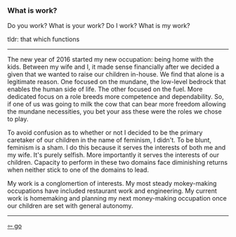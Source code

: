 <link href="../css/styles.css" rel="stylesheet" />

### What is work?

Do you work? What is your work? Do I work? What is my work?

tldr: that which functions
___

The new year of 2016 started my new occupation: being home with the kids. Between my wife and I, it made sense financially after we decided a given that we wanted to raise our children in-house. We find that alone is a legitimate reason. One focused on the mundane, the low-level bedrock that enables the human side of life. The other focused on the fuel. More dedicated focus on a role breeds more competence and dependability. So, if one of us was going to milk the cow that can bear more freedom allowing the mundane necessities, you bet your ass these were the roles we chose to play.

To avoid confusion as to whether or not I decided to be the primary caretaker of our children in the name of feminism, I didn't. To be blunt, feminism is a sham. I do this because it serves the interests of both me and my wife. It's purely selfish. More importantly it serves the interests of our children. Capacity to perform in these two domains face diminishing returns when neither stick to one of the domains to lead.

My work is a conglomertion of interests. My most steady mokey-making occupations have included restaurant work and engineering. My current work is homemaking and planning my next money-making occupation once our children are set with general autonomy. 

___

[<span>&#8678;</span> go](../projects/index.md)
